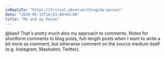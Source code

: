 ```yaml
---
inReplyTo: "https://trivial.observer/blog/my-posse/"
date: "2020-05-13T16:53:00+02:00"
title: "Me and my Posse"
---
```


@basil That's pretty much also my approach to comments. Notes for shortform
comments to blog posts, full-length posts when I want to write a bit more as
comment, but otherwise comment on the source medium itself (e.g. Instagram,
Mastodon, Twitter).
